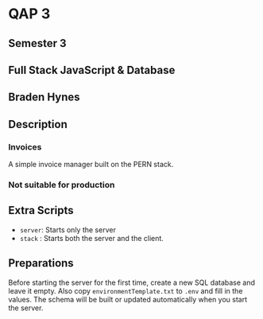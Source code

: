 # QAP 3

## Semester 3

## Full Stack JavaScript & Database

## Braden Hynes

## Description

### Invoices

A simple invoice manager built on the PERN stack.

### Not suitable for production

## Extra Scripts

- `server`: Starts only the server
- `stack` : Starts both the server and the client.

## Preparations

Before starting the server for the first time, create a new SQL database and leave it empty.
Also copy `environmentTemplate.txt` to `.env` and fill in the values.
The schema will be built or updated automatically when you start the server.
